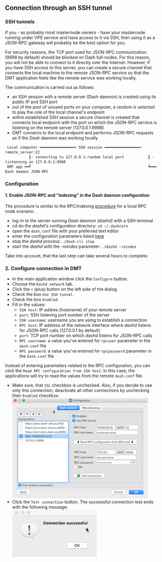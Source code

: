 ## Connection through an SSH tunnel

### SSH tunnels
If you - as probably most masternode owners - have your masternode running under VPS service and have access to it via SSH, then using it as a JSON-RPC gateway will probably be the best option for you. 

For security reasons, the TCP port used for JSON-RPC communication (9998 by default) should be blocked on Dash full-nodes. For this reason, you will not be able to connect to it directly over the Internet. However, if you have SSH access to this server, you can create a secure channel that connects the local machine to the remote JSON-RPC service so that the DMT application feels like the remote service was working locally. 

The communication is carried out as follows:
 * an SSH session with a remote server (Dash daemon) is created using its public IP and SSH port 
 * out of the pool of unused ports on your computer, a random is selected to play the role of the local channel's endpoint
 * within established SSH session a secure channel is created that connects local endpoint with the port on which the JSON-RPC service is listening on the remote server (127.0.0.1:9998)
 * DMT connects to the local endpoint and performs JSON-RPC requests as if the _Dash daemon_ was working locally
 

```
 Local computer ━━━━━━━━━━━━━━━━> SSH session ━━━━━━━━━━━━━━━━> remote_server:22
           ┃- connecting to 127.0.0.1:random local port           ┃ - listenning on 127.0.0.1:9998 
 DMT app ━━┛                                                      ┗━━━ Dash daemon JSON-RPC
```

### Configuration

#### 1. Enable JSON-RPC and "indexing" in the Dash daemon configuration
The procedure is similar to the RPC/indexing [procedure](config-connection-direct.md#2-enable-json-rpc-and-indexing-in-the-dash-core) for a local RPC node scenario.
 * log-in to the server running _Dash daemon (dashd)_ with a SSH terminal
 * cd do the _dashd's_ configuration directory: `cd ~/.dashcore`
 * open the `dash.conf` file with your preferred text editor
 * enter the configuration parameters listed [here](config-connection-direct.md#21-set-the-required-parameters-in-the-dashconf-file)
 * stop the _dashd_ process: `./dash-cli stop` 
 * start the _dashd_ with the _-reindex_ parameter: `./dashd -reindex`

Take into account, that the last step can take several hours to complete.
 
### 2. Configure connection in DMT
 * In the main application window click the `Configure` button. 
 * Choose the `Dashd network` tab.
 * Click the `+` (plus) button on the left side of the dialog.
 * Check the box `Use SSH tunnel`.
 * Check the box `Enabled`.
 * Fill in the values:
   * `SSH host`: IP addres (hostname) of your remote server
   * `port`: SSH listening port number of the server
   * `SSH username`: username you are using to establish a connection
   * `RPC host`: IP address of the network interface where _dashd_ listens for JSON-RPC calls (127.0.0.1 by default)
   * `port`: TCP port number on which _dashd_ listens for JSON-RPC calls
   * `RPC username`: a value you've entered for `rpcuser` parameter in the `dash.conf` file
   * `RPC password`: a value you've entered for `rpcpassword` parameter in the `dash.conf` file   
 
 Instead of entering parameters related to the RPC configuration, you can click the `Read RPC configuration from SSH host`. In this case, the applications will try to read the values from the remote `dash.conf` file.  
 * Make sure, that `SSL` checkbox is unchecked. Also, if you decide to use only this connection, deactivate all other connections by unchecking their `Enabled` checkbox.  
 ![!](img/dmt-config-dlg-conn-ssh.png)
 * Click the `Test connection` button. The successful connection test ends with the following message:  
 ![](img/dmt-conn-success.png)
 
